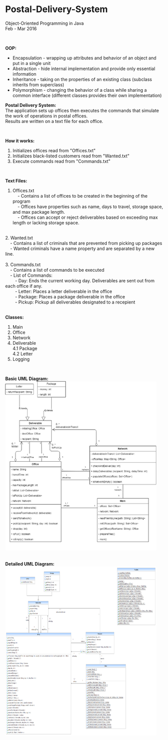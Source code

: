 # Postal-Delivery-System

Object-Oriented Programming in Java <br />
Feb - Mar 2016 <br />

<br />

<b>OOP:</b> <br />
<ul>
  <li>Encapsulation - wrapping up attributes and behavior of an object and put in a single unit</li>
  <li>Abstraction - hide internal implementation and provide only essential information</li>
  <li>Inheritance - taking on the properties of an existing class (subclass inherits from superclass)</li>
  <li>Polymorphism - changing the behavior of a class while sharing a common interface (different classes provides their own implementation)</li>
  </ul>
  
    
<b>Postal Delivery System:</b> <br />
The application sets up offices then executes the commands that simulate the work of operations in postal offices. <br />
Results are written on a text file for each office. <br />

<br />

<b>How it works:</b> <br />
1. Initializes offices read from "Offices.txt" <br />
2. Initializes black-listed customers read from "Wanted.txt" <br />
3. Execute commands read from "Commands.txt" <br />

<br />

<b>Text Files:</b>  <br />
1. Offices.txt  <br />
&nbsp;&nbsp;&nbsp;&nbsp;- Contains a list of offices to be created in the beginning of the program <br />
&nbsp;&nbsp;&nbsp;&nbsp;- Offices have properties such as name, days to travel, storage space, and max package length. <br />
&nbsp;&nbsp;&nbsp;&nbsp;- Offices can accept or reject deliverables based on exceeding max length or lacking storage space. <br />

<br />
2. Wanted.txt  <br />
&nbsp;&nbsp;&nbsp;&nbsp;- Contains a list of criminals that are prevented from picking up packages <br />
&nbsp;&nbsp;&nbsp;&nbsp;- Wanted criminals have a name property and are separated by a new line. <br />
<br />
3. Commands.txt  <br />
&nbsp;&nbsp;&nbsp;&nbsp;- Contains a list of commands to be executed <br />
&nbsp;&nbsp;&nbsp;&nbsp;- List of Commands: <br />
&nbsp;&nbsp;&nbsp;&nbsp;&nbsp;&nbsp;&nbsp;&nbsp;- Day: Ends the current working day. Deliverables are sent out from each office if any.<br />
&nbsp;&nbsp;&nbsp;&nbsp;&nbsp;&nbsp;&nbsp;&nbsp;- Letter: Places a letter deliverable in the office<br />
&nbsp;&nbsp;&nbsp;&nbsp;&nbsp;&nbsp;&nbsp;&nbsp;- Package: Places a package deliverable in the office<br />
&nbsp;&nbsp;&nbsp;&nbsp;&nbsp;&nbsp;&nbsp;&nbsp;- Pickup: Pickup all deliverables designated to a recepient<br />
<br />


<b>Classes:</b> <br />
1. Main <br />
2. Office <br />
3. Network <br />
4. Deliverable <br />
4.1 Package <br />
4.2 Letter <br />
5. Logging <br />
<br />

<b>Basic UML Diagram:</b> <br />
<img src="PostalDeliveryUML.jpg" alt="Basic UML Diagram" width=482 height=537>

<br />
<b>Detailed UML Diagram:</b> <br />
<img src="PostalDeliveryUML-Detailed.png" alt="Detailed UML Diagram" width=482 height=537>


